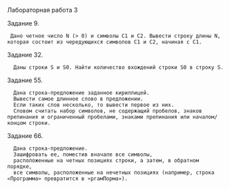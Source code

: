 Лабораторная работа 3

Задание 9. 
     
     Дано четное число N (> 0) и символы C1 и C2. Вывести строку длины N, которая состоит из чередующихся символов C1 и C2, начиная с C1.

Задание 32.
      
      Даны строки S и S0. Найти количество вхождений строки S0 в строку S.

Задание 55. 
      
      Дана строка-предложение заданное кириллицей.
      Вывести самое длинное слово в предложении.
      Если таких слов несколько, то вывести первое из них.
      Словом считать набор символов, не содержащий пробелов, знаков препинания и ограниченный пробелами, знаками препинания или началом/концом строки.
      
Задание 66.
      
      Дана строка-предложение.
      Зашифровать ее, поместив вначале все символы,
      расположенные на четных позициях строки, а затем, в обратном порядке,
      все символы, расположенные на нечетных позициях (например, строка «Программа» превратится в «ргамПорма»).
